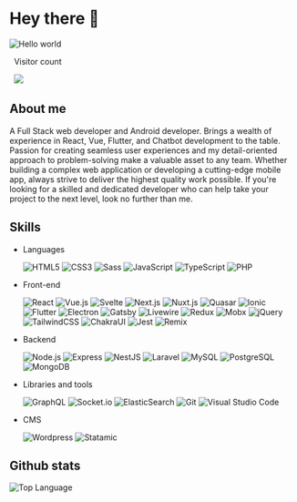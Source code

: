 # Hey there :wave:

  

<img src="https://raw.githubusercontent.com/sagar-viradiya/sagar-viradiya/master/resources/banner.png" alt="Hello world">

  

<p align="center">

  Visitor count<br>

  <img src="https://profile-counter.glitch.me/icodeocean/count.svg" />

</p>

  

## About me

  

A Full Stack web developer and Android developer. Brings a wealth of experience in React, Vue, Flutter, and Chatbot development to the table. Passion for creating seamless user experiences and my detail-oriented approach to problem-solving make a valuable asset to any team. Whether building a complex web application or developing a cutting-edge mobile app, always strive to deliver the highest quality work possible. If you're looking for a skilled and dedicated developer who can help take your project to the next level, look no further than me.

  
  

## Skills

- Languages

  ![HTML5](https://img.shields.io/badge/-HTML5-05122A?&logo=HTML5&logoColor=E34F26)
  ![CSS3](https://img.shields.io/badge/-CSS3-05122A?&logo=CSS3&logoColor=1572B6)
  ![Sass](https://img.shields.io/badge/-Sass-05122A?&logo=Sass&logoColor=CC6699)
  ![JavaScript](https://img.shields.io/badge/-JavaScript-05122A?&logo=JavaScript)
  ![TypeScript](https://img.shields.io/badge/-TypeScript-05122A?&logo=TypeScript)
  ![PHP](https://img.shields.io/badge/-PHP-05122A?&logo=PHP&logoColor=777BB4)

- Front-end

  ![React](https://img.shields.io/badge/-React-05122A?&logo=React)
  ![Vue.js](https://img.shields.io/badge/-Vue.js-05122A?&logo=Vue.js&logoColor=4FC08D)
  ![Svelte](https://img.shields.io/badge/-Svelte-05122A?&logo=Svelte&logoColor=FF3E00)
  ![Next.js](https://img.shields.io/badge/-Next.js-05122A?&logo=Next.js)
  ![Nuxt.js](https://img.shields.io/badge/-Nuxt.js-05122A?&logo=Nuxt.js&logoColor=00DC82)
  ![Quasar](https://img.shields.io/badge/-Quasar-05122A?&logo=Quasar&logoColor=1976D2)
  ![Ionic](https://img.shields.io/badge/-Ionic-05122A?&logo=Ionic&logoColor=3880FF)
  ![Flutter](https://img.shields.io/badge/-Flutter-05122A?&logo=flutter&logoColor=3880FF)
  ![Electron](https://img.shields.io/badge/-Electron-05122A?&logo=Electron&logoColor=47848F)
  ![Gatsby](https://img.shields.io/badge/-Gatsby-05122A?&logo=Gatsby&logoColor=663399)
  ![Livewire](https://img.shields.io/badge/-Livewire-05122A?&logo=Livewire&logoColor=4E56A6)
  ![Redux](https://img.shields.io/badge/-Redux-05122A?&logo=Redux&logoColor=764ABC)
  ![Mobx](https://img.shields.io/badge/-Mobx-05122A?&logo=Mobx&logoColor=FF9955)
  ![jQuery](https://img.shields.io/badge/-jQuery-05122A?&logo=jQuery&logoColor=0769AD)
  ![TailwindCSS](https://img.shields.io/badge/-TailwindCSS-05122A?&logo=TailwindCSS&logoColor=06B6D4)
  ![ChakraUI](https://img.shields.io/badge/-ChakraUI-05122A?&logo=ChakraUI&logoColor=319795)
  ![Jest](https://img.shields.io/badge/-Jest-05122A?&logo=Jest&logoColor=C21325)
  ![Remix](https://img.shields.io/badge/-Remix-05122A?&logo=remix&logoColor=ffffff)

- Backend

  ![Node.js](https://img.shields.io/badge/-Node.js-05122A?&logo=Node.js)
  ![Express](https://img.shields.io/badge/-Express-05122A?&logo=Express)
  ![NestJS](https://img.shields.io/badge/-NestJS-05122A?&logo=NestJS&logoColor=E0234E)
  ![Laravel](https://img.shields.io/badge/-Laravel-05122A?&logo=Laravel&logoColor=FF2D20)
  ![MySQL](https://img.shields.io/badge/-MySQL-05122A?&logo=MySQL&logoColor=4479A1)
  ![PostgreSQL](https://img.shields.io/badge/-PostgreSQL-05122A?&logo=PostgreSQL&logoColor=4169E1)
  ![MongoDB](https://img.shields.io/badge/-MongoDB-05122A?&logo=MongoDB&logoColor=47A248)

- Libraries and tools

  ![GraphQL](https://img.shields.io/badge/-GraphQL-05122A?&logo=GraphQL&logoColor=E10098)
  ![Socket.io](https://img.shields.io/badge/-Socket.io-05122A?&logo=Socket.io)
  ![ElasticSearch](https://img.shields.io/badge/-ElasticSearch-05122A?&logo=ElasticSearch&logoColor=FF6384)
  ![Git](https://img.shields.io/badge/-Git-05122A?style=flat&logo=git)
  ![Visual Studio Code](https://img.shields.io/badge/-VS%20Code-05122A?style=flat&logo=visual-studio-code&logoColor=007ACC)

- CMS

  ![Wordpress](https://img.shields.io/badge/-Wordpress-05122A?&logo=Wordpress&logoColor=FFFFFF)
  ![Statamic](https://img.shields.io/badge/-Statamic-05122A?&logo=Statamic&logoColor=FFFFFF)

## Github stats
<img alt = "Top Language" src="https://github-readme-stats.vercel.app/api/top-langs/?username=icodeocean&hide=html,&hide_border=true&title_color=5391FE&text_color=555">
